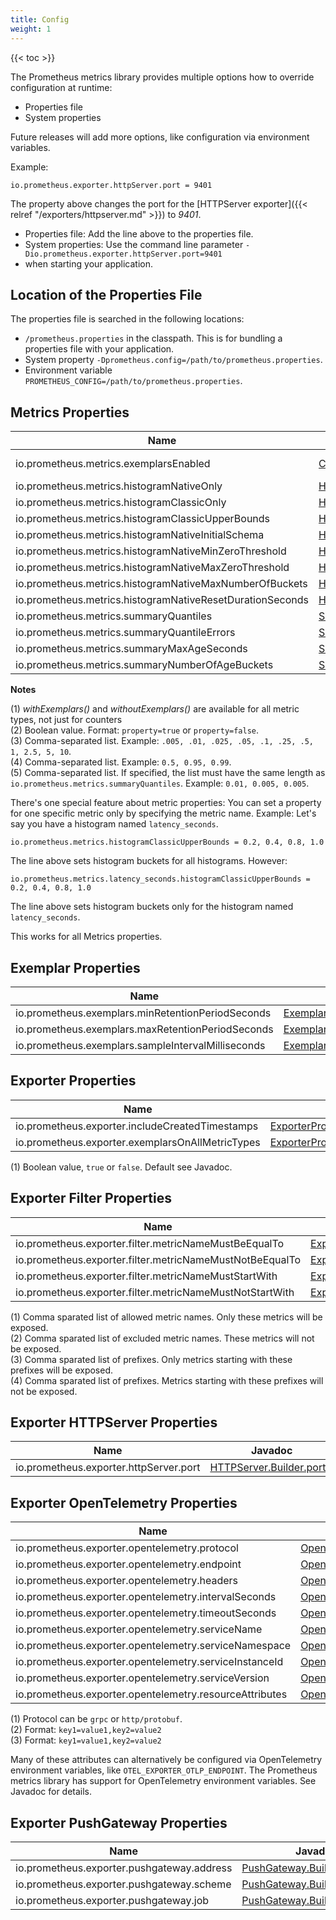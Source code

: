 ```yaml
---
title: Config
weight: 1
---
```


{{< toc >}}

The Prometheus metrics library provides multiple options how to override configuration at runtime:

- Properties file
- System properties

Future releases will add more options, like configuration via environment variables.

Example:

```
io.prometheus.exporter.httpServer.port = 9401
```

The property above changes the port for the 
[HTTPServer exporter]({{< relref "/exporters/httpserver.md" >}}) to _9401_.

- Properties file: Add the line above to the properties file.
- System properties: Use the command line parameter `-Dio.prometheus.exporter.httpServer.port=9401` 
- when starting your application.

## Location of the Properties File

The properties file is searched in the following locations:

- `/prometheus.properties` in the classpath. This is for bundling a properties file 
  with your application.
- System property `-Dprometheus.config=/path/to/prometheus.properties`.
- Environment variable `PROMETHEUS_CONFIG=/path/to/prometheus.properties`.

## Metrics Properties

| Name                                                      | Javadoc                                                                                                                                                                         | Note    |
|-----------------------------------------------------------|---------------------------------------------------------------------------------------------------------------------------------------------------------------------------------|---------|
| io.prometheus.metrics.exemplarsEnabled                    | [Counter.Builder.withExemplars()](</client_java/api/io/prometheus/metrics/core/metrics/Counter.Builder.html#withExemplars()>)                                                   | (1) (2) |
| io.prometheus.metrics.histogramNativeOnly                 | [Histogram.Builder.nativeOnly()](</client_java/api/io/prometheus/metrics/core/metrics/Histogram.Builder.html#nativeOnly()>)                                                     | (2)     |
| io.prometheus.metrics.histogramClassicOnly                | [Histogram.Builder.classicOnly()](</client_java/api/io/prometheus/metrics/core/metrics/Histogram.Builder.html#classicOnly()>)                                                   | (2)     |
| io.prometheus.metrics.histogramClassicUpperBounds         | [Histogram.Builder.classicUpperBounds()](</client_java/api/io/prometheus/metrics/core/metrics/Histogram.Builder.html#classicUpperBounds(double...)>)                            | (3)     |
| io.prometheus.metrics.histogramNativeInitialSchema        | [Histogram.Builder.nativeInitialSchema()](</client_java/api/io/prometheus/metrics/core/metrics/Histogram.Builder.html#nativeInitialSchema(int)>)                                |         |
| io.prometheus.metrics.histogramNativeMinZeroThreshold     | [Histogram.Builder.nativeMinZeroThreshold()](</client_java/api/io/prometheus/metrics/core/metrics/Histogram.Builder.html#nativeMinZeroThreshold(double)>)                       |         |
| io.prometheus.metrics.histogramNativeMaxZeroThreshold     | [Histogram.Builder.nativeMaxZeroThreshold()](</client_java/api/io/prometheus/metrics/core/metrics/Histogram.Builder.html#nativeMaxZeroThreshold(double)>)                       |         |
| io.prometheus.metrics.histogramNativeMaxNumberOfBuckets   | [Histogram.Builder.nativeMaxNumberOfBuckets()](</client_java/api/io/prometheus/metrics/core/metrics/Histogram.Builder.html#nativeMaxNumberOfBuckets(int)>)                      |         |
| io.prometheus.metrics.histogramNativeResetDurationSeconds | [Histogram.Builder.nativeResetDuration()](</client_java/api/io/prometheus/metrics/core/metrics/Histogram.Builder.html#nativeResetDuration(long,java.util.concurrent.TimeUnit)>) |         |
| io.prometheus.metrics.summaryQuantiles                    | [Summary.Builder.quantile(double)](</client_java/api/io/prometheus/metrics/core/metrics/Summary.Builder.html#quantile(double)>)                                                 | (4)     |
| io.prometheus.metrics.summaryQuantileErrors               | [Summary.Builder.quantile(double, double)](</client_java/api/io/prometheus/metrics/core/metrics/Summary.Builder.html#quantile(double,double)>)                                  | (5)     |
| io.prometheus.metrics.summaryMaxAgeSeconds                | [Summary.Builder.maxAgeSeconds()](</client_java/api/io/prometheus/metrics/core/metrics/Summary.Builder.html#maxAgeSeconds(long)>)                                               |         |
| io.prometheus.metrics.summaryNumberOfAgeBuckets           | [Summary.Builder.numberOfAgeBuckets()](</client_java/api/io/prometheus/metrics/core/metrics/Summary.Builder.html#numberOfAgeBuckets(int)>)                                      |         |

**Notes**

(1) _withExemplars()_ and _withoutExemplars()_ are available for all metric types, 
    not just for counters<br>
(2) Boolean value. Format: `property=true` or `property=false`.<br>
(3) Comma-separated list. Example: `.005, .01, .025, .05, .1, .25, .5, 1, 2.5, 5, 10`.<br>
(4) Comma-separated list. Example: `0.5, 0.95, 0.99`.<br>
(5) Comma-separated list. If specified, the list must have the same length as 
    `io.prometheus.metrics.summaryQuantiles`. Example: `0.01, 0.005, 0.005`.

There's one special feature about metric properties: You can set a property for one specific 
metric only by specifying the metric name. Example: 
Let's say you have a histogram named `latency_seconds`.

```
io.prometheus.metrics.histogramClassicUpperBounds = 0.2, 0.4, 0.8, 1.0
```

The line above sets histogram buckets for all histograms. However:

```
io.prometheus.metrics.latency_seconds.histogramClassicUpperBounds = 0.2, 0.4, 0.8, 1.0
```

The line above sets histogram buckets only for the histogram named `latency_seconds`.

This works for all Metrics properties.

## Exemplar Properties

| Name                                               | Javadoc                                                                                                                                                         | Note |
|----------------------------------------------------|-----------------------------------------------------------------------------------------------------------------------------------------------------------------|------|
| io.prometheus.exemplars.minRetentionPeriodSeconds  | [ExemplarsProperties.getMinRetentionPeriodSeconds()](</client_java/api/io/prometheus/metrics/config/ExemplarsProperties.html#getMinRetentionPeriodSeconds()>)   |      |
| io.prometheus.exemplars.maxRetentionPeriodSeconds  | [ExemplarsProperties.getMaxRetentionPeriodSeconds()](</client_java/api/io/prometheus/metrics/config/ExemplarsProperties.html#getMaxRetentionPeriodSeconds()>)   |      |
| io.prometheus.exemplars.sampleIntervalMilliseconds | [ExemplarsProperties.getSampleIntervalMilliseconds()](</client_java/api/io/prometheus/metrics/config/ExemplarsProperties.html#getSampleIntervalMilliseconds()>) |      |

## Exporter Properties

| Name                                             | Javadoc                                                                                                                                                     | Note |
|--------------------------------------------------|-------------------------------------------------------------------------------------------------------------------------------------------------------------|------|
| io.prometheus.exporter.includeCreatedTimestamps  | [ExporterProperties.getIncludeCreatedTimestamps()](</client_java/api/io/prometheus/metrics/config/ExporterProperties.html#getIncludeCreatedTimestamps()>)   | (1)  |
| io.prometheus.exporter.exemplarsOnAllMetricTypes | [ExporterProperties.getExemplarsOnAllMetricTypes()](</client_java/api/io/prometheus/metrics/config/ExporterProperties.html#getExemplarsOnAllMetricTypes()>) | (1)  |

(1) Boolean value, `true` or `false`. Default see Javadoc.

## Exporter Filter Properties

| Name                                                     | Javadoc                                                                                                                                                                   | Note |
|----------------------------------------------------------|---------------------------------------------------------------------------------------------------------------------------------------------------------------------------|------|
| io.prometheus.exporter.filter.metricNameMustBeEqualTo    | [ExporterFilterProperties.getAllowedMetricNames()](</client_java/api/io/prometheus/metrics/config/ExporterFilterProperties.html#getAllowedMetricNames()>)                 | (1)  |
| io.prometheus.exporter.filter.metricNameMustNotBeEqualTo | [ExporterFilterProperties.getExcludedMetricNames()](</client_java/api/io/prometheus/metrics/config/ExporterFilterProperties.html#getExcludedMetricNames()>)               | (2)  |
| io.prometheus.exporter.filter.metricNameMustStartWith    | [ExporterFilterProperties.getAllowedMetricNamePrefixes()](</client_java/api/io/prometheus/metrics/config/ExporterFilterProperties.html#getAllowedMetricNamePrefixes()>)   | (3)  |
| io.prometheus.exporter.filter.metricNameMustNotStartWith | [ExporterFilterProperties.getExcludedMetricNamePrefixes()](</client_java/api/io/prometheus/metrics/config/ExporterFilterProperties.html#getExcludedMetricNamePrefixes()>) | (4)  |

(1) Comma sparated list of allowed metric names. Only these metrics will be exposed.<br/>
(2) Comma sparated list of excluded metric names. These metrics will not be exposed.<br/>
(3) Comma sparated list of prefixes. Only metrics starting with these prefixes will be exposed.<br/>
(4) Comma sparated list of prefixes. Metrics starting with these prefixes will not be exposed.<br/>

## Exporter HTTPServer Properties

| Name                                   | Javadoc                                                                                                                     | Note |
|----------------------------------------|-----------------------------------------------------------------------------------------------------------------------------|------|
| io.prometheus.exporter.httpServer.port | [HTTPServer.Builder.port()](</client_java/api/io/prometheus/metrics/exporter/httpserver/HTTPServer.Builder.html#port(int)>) |      |

## Exporter OpenTelemetry Properties

| Name                                                    | Javadoc                                                                                                                                                                                                       | Note |
|---------------------------------------------------------|---------------------------------------------------------------------------------------------------------------------------------------------------------------------------------------------------------------|------|
| io.prometheus.exporter.opentelemetry.protocol           | [OpenTelemetryExporter.Builder.protocol()](</client_java/api/io/prometheus/metrics/exporter/opentelemetry/OpenTelemetryExporter.Builder.html#protocol(java.lang.String)>)                                     | (1)  |
| io.prometheus.exporter.opentelemetry.endpoint           | [OpenTelemetryExporter.Builder.endpoint()](</client_java/api/io/prometheus/metrics/exporter/opentelemetry/OpenTelemetryExporter.Builder.html#endpoint(java.lang.String)>)                                     |      |
| io.prometheus.exporter.opentelemetry.headers            | [OpenTelemetryExporter.Builder.headers()](</client_java/api/io/prometheus/metrics/exporter/opentelemetry/OpenTelemetryExporter.Builder.html#header(java.lang.String,java.lang.String)>)                       | (2)  |
| io.prometheus.exporter.opentelemetry.intervalSeconds    | [OpenTelemetryExporter.Builder.intervalSeconds()](</client_java/api/io/prometheus/metrics/exporter/opentelemetry/OpenTelemetryExporter.Builder.html#intervalSeconds(int)>)                                    |      |
| io.prometheus.exporter.opentelemetry.timeoutSeconds     | [OpenTelemetryExporter.Builder.timeoutSeconds()](</client_java/api/io/prometheus/metrics/exporter/opentelemetry/OpenTelemetryExporter.Builder.html#timeoutSeconds(int)>)                                      |      |
| io.prometheus.exporter.opentelemetry.serviceName        | [OpenTelemetryExporter.Builder.serviceName()](</client_java/api/io/prometheus/metrics/exporter/opentelemetry/OpenTelemetryExporter.Builder.html#serviceName(java.lang.String)>)                               |      |
| io.prometheus.exporter.opentelemetry.serviceNamespace   | [OpenTelemetryExporter.Builder.serviceNamespace()](</client_java/api/io/prometheus/metrics/exporter/opentelemetry/OpenTelemetryExporter.Builder.html#serviceNamespace(java.lang.String)>)                     |      |
| io.prometheus.exporter.opentelemetry.serviceInstanceId  | [OpenTelemetryExporter.Builder.serviceInstanceId()](</client_java/api/io/prometheus/metrics/exporter/opentelemetry/OpenTelemetryExporter.Builder.html#serviceInstanceId(java.lang.String)>)                   |      |
| io.prometheus.exporter.opentelemetry.serviceVersion     | [OpenTelemetryExporter.Builder.serviceVersion()](</client_java/api/io/prometheus/metrics/exporter/opentelemetry/OpenTelemetryExporter.Builder.html#serviceVersion(java.lang.String)>)                         |      |
| io.prometheus.exporter.opentelemetry.resourceAttributes | [OpenTelemetryExporter.Builder.resourceAttributes()](</client_java/api/io/prometheus/metrics/exporter/opentelemetry/OpenTelemetryExporter.Builder.html#resourceAttribute(java.lang.String,java.lang.String)>) | (3)  |

(1) Protocol can be `grpc` or `http/protobuf`.<br>
(2) Format: `key1=value1,key2=value2`<br>
(3) Format: `key1=value1,key2=value2`

Many of these attributes can alternatively be configured via OpenTelemetry environment variables, 
like `OTEL_EXPORTER_OTLP_ENDPOINT`. 
The Prometheus metrics library has support for OpenTelemetry environment variables. 
See Javadoc for details.

## Exporter PushGateway Properties

| Name                                       | Javadoc                                                                                                                                           | Note |
|--------------------------------------------|---------------------------------------------------------------------------------------------------------------------------------------------------|------|
| io.prometheus.exporter.pushgateway.address | [PushGateway.Builder.address()](</client_java/api/io/prometheus/metrics/exporter/pushgateway/PushGateway.Builder.html#address(java.lang.String)>) |      |
| io.prometheus.exporter.pushgateway.scheme  | [PushGateway.Builder.scheme()](</client_java/api/io/prometheus/metrics/exporter/pushgateway/PushGateway.Builder.html#scheme(java.lang.String)>)   |      |
| io.prometheus.exporter.pushgateway.job     | [PushGateway.Builder.job()](</client_java/api/io/prometheus/metrics/exporter/pushgateway/PushGateway.Builder.html#job(java.lang.String)>)         |      |
